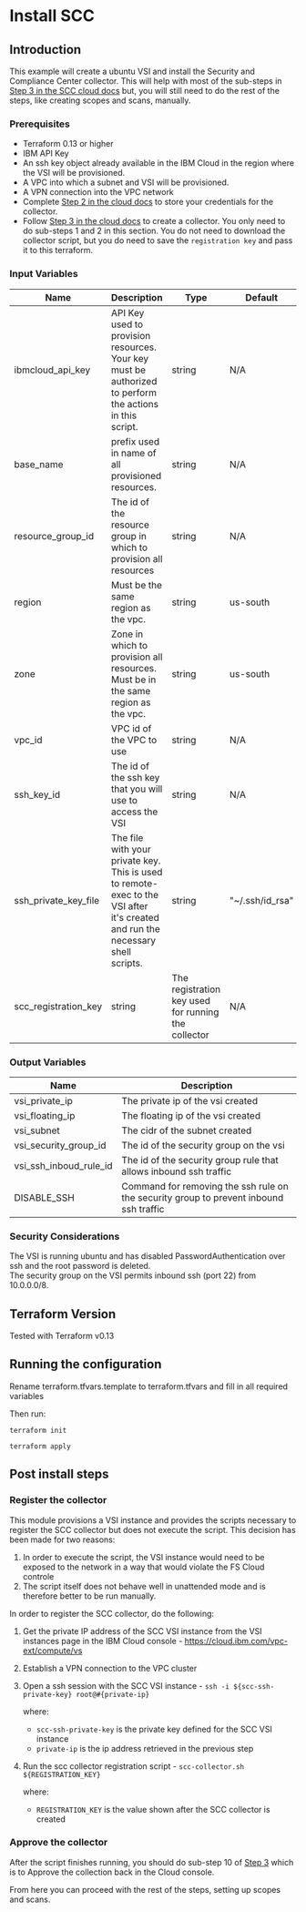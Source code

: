 # Install SCC

## Introduction
This example will create a ubuntu VSI and install the Security and Compliance Center collector.  This will help with most of the sub-steps in [Step 3 in the SCC cloud docs](https://cloud.ibm.com/docs/security-compliance?topic=security-compliance-getting-started#gs-collector) but, you will still need to do the rest of the steps, like creating scopes and scans, manually.

### Prerequisites

* Terraform 0.13 or higher
* IBM API Key
* An ssh key object already available in the IBM Cloud in the region where the VSI will be provisioned.  
* A VPC into which a subnet and VSI will be provisioned.
* A VPN connection into the VPC network
* Complete [Step 2 in the cloud docs](https://cloud.ibm.com/docs/security-compliance?topic=security-compliance-getting-started#gs-credentials) to store your credentials for the collector.
* Follow [Step 3 in the cloud docs](https://cloud.ibm.com/docs/security-compliance?topic=security-compliance-getting-started#gs-collector) to create a collector.  You only need to do sub-steps 1 and 2 in this section.  You do not need to download the collector script, but you do need to save the `registration key` and pass it to this terraform.


### Input Variables

| Name | Description | Type | Default | Required |
| ---- | ----------- | ---- | ------- | -------- |
| ibmcloud_api_key | API Key used to provision resources.  Your key must be authorized to perform the actions in this script. | string | N/A | yes |
| base_name | prefix used in name of all provisioned resources. | string | N/A | yes |
| resource_group_id | The id of the resource group in which to provision all resources | string | N/A | yes |
| region | Must be the same region as the vpc. | string | us-south | no |
| zone | Zone in which to provision all resources.  Must be in the same region as the vpc. | string | us-south | no |
| vpc_id | VPC id of the VPC to use  | string | N/A | yes |
| ssh_key_id | The id of the ssh key that you will use to access the VSI | string | N/A | yes |
| ssh_private_key_file | The file with your private key.  This is used to remote-exec to the VSI after it's created and run the necessary shell scripts. | string | "~/.ssh/id_rsa" | yes (if it's in a different file than default) |
| scc_registration_key | string | The registration key used for running the collector | N/A | yes |

### Output Variables

| Name | Description |
| ---- | ----------- |
| vsi_private_ip  | The private ip of the vsi created |
| vsi_floating_ip | The floating ip of the vsi created |
| vsi_subnet     | The cidr of the subnet created |
| vsi_security_group_id | The id of the security group on the vsi |
| vsi_ssh_inboud_rule_id | The id of the security group rule that allows inbound ssh traffic |
| DISABLE_SSH | Command for removing the ssh rule on the security group to prevent inbound ssh traffic |


### Security Considerations

The VSI is running ubuntu and has disabled PasswordAuthentication over ssh and the root password is deleted.  
The security group on the VSI permits inbound ssh (port 22) from 10.0.0.0/8. 

## Terraform Version

Tested with Terraform v0.13

## Running the configuration

Rename terraform.tfvars.template to terraform.tfvars and fill in all required variables

Then run:

```shell
terraform init
```

```shell
terraform apply
```
 
## Post install steps

### Register the collector

This module provisions a VSI instance and provides the scripts necessary to register the SCC collector but does not execute the script. This decision has been made for two reasons:

1. In order to execute the script, the VSI instance would need to be exposed to the network in a way that would violate the FS Cloud controle
2. The script itself does not behave well in unattended mode and is therefore better to be run manually. 

In order to register the SCC collector, do the following:

1. Get the private IP address of the SCC VSI instance from the VSI instances page in the IBM Cloud console - https://cloud.ibm.com/vpc-ext/compute/vs
2. Establish a VPN connection to the VPC cluster
3. Open a ssh session with the SCC VSI instance - `ssh -i ${scc-ssh-private-key} root@#{private-ip}`
   
    where:
    - `scc-ssh-private-key` is the private key defined for the SCC VSI instance
    - `private-ip` is the ip address retrieved in the previous step
   
4. Run the scc collector registration script - `scc-collector.sh ${REGISTRATION_KEY}`

    where: 
    - `REGISTRATION_KEY` is the value shown after the SCC collector is created

### Approve the collector

After the script finishes running, you should do sub-step 10 of [Step 3](https://cloud.ibm.com/docs/security-compliance?topic=security-compliance-getting-started#gs-collector) which is to Approve the collection back in the Cloud console.

From here you can proceed with the rest of the steps, setting up scopes and scans.
